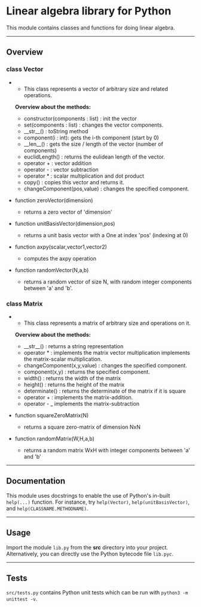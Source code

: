 # Linear algebra library for Python

This module contains classes and functions for doing linear algebra.

---

## Overview

### class Vector

- - This class represents a vector of arbitrary size and related operations.

  **Overview about the methods:**

  - constructor(components : list) : init the vector
  - set(components : list) : changes the vector components.
  - \_\_str\_\_() : toString method
  - component(i : int): gets the i-th component (start by 0)
  - \_\_len\_\_() : gets the size / length of the vector (number of components)
  - euclidLength() : returns the eulidean length of the vector.
  - operator + : vector addition
  - operator - : vector subtraction
  - operator \* : scalar multiplication and dot product
  - copy() : copies this vector and returns it.
  - changeComponent(pos,value) : changes the specified component.

- function zeroVector(dimension)
  - returns a zero vector of 'dimension'
- function unitBasisVector(dimension,pos)
  - returns a unit basis vector with a One at index 'pos' (indexing at 0)
- function axpy(scalar,vector1,vector2)
  - computes the axpy operation
- function randomVector(N,a,b)
  - returns a random vector of size N, with random integer components between 'a' and 'b'.

### class Matrix

- - This class represents a matrix of arbitrary size and operations on it.

  **Overview about the methods:**

  - \_\_str\_\_() : returns a string representation
  - operator \* : implements the matrix vector multiplication implements the matrix-scalar multiplication.
  - changeComponent(x,y,value) : changes the specified component.
  - component(x,y) : returns the specified component.
  - width() : returns the width of the matrix
  - height() : returns the height of the matrix
  - determinate() : returns the determinate of the matrix if it is square
  - operator + : implements the matrix-addition.
  - operator - \_ implements the matrix-subtraction

- function squareZeroMatrix(N)
  - returns a square zero-matrix of dimension NxN
- function randomMatrix(W,H,a,b)
  - returns a random matrix WxH with integer components between 'a' and 'b'

---

## Documentation

This module uses docstrings to enable the use of Python's in-built `help(...)` function. For instance, try `help(Vector)`, `help(unitBasisVector)`, and `help(CLASSNAME.METHODNAME)`.

---

## Usage

Import the module `lib.py` from the **src** directory into your project. Alternatively, you can directly use the Python bytecode file `lib.pyc`.

---

## Tests

`src/tests.py` contains Python unit tests which can be run with `python3 -m unittest -v`.
